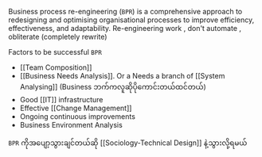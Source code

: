 Business process re-engineering (`BPR`) is a comprehensive approach to redesigning and optimising organisational processes to improve efficiency, effectiveness, and adaptability.
Re-engineering work , don't automate , obliterate (completely rewrite)


Factors to be successful `BPR`
- [[Team Composition]]
- [[Business Needs Analysis]]. Or a Needs a branch of [[System Analysing]] (Business ဘက်ကလူဆိုပိုကောင်းတယ်ထင်တယ်)
- Good [[IT]] infrastructure
- Effective [[Change Management]]
- Ongoing continuous improvements
- Business Environment Analysis

`BPR` ကိုအပျော့သွားချင်တယ်ဆို [[Sociology-Technical Design]] နဲ့သွားလို့ရမယ်

